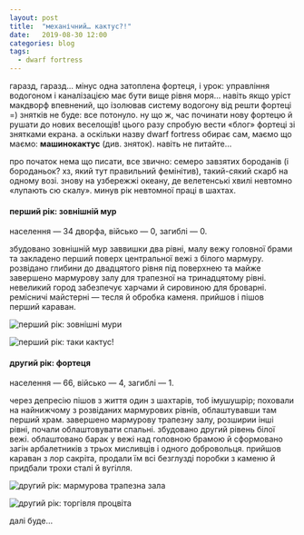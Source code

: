```yaml
---
layout: post
title:  "механічний… кактус?!"
date:   2019-08-30 12:00
categories: blog
tags: 
  - dwarf fortress
---
```


гаразд, гаразд… мінус одна затоплена фортеця, і урок: управління водогоном і каналізацією має бути вище рівня моря… навіть якщо уріст макдворф впевнений, що ізолював систему водогону від решти фортеці =) знятків не буде: все потонуло. ну що ж, час починати нову фортецю й рушати до нових веселощів! цього разу спробую вести «блог» фортеці зі знятками екрана. а оскільки назву dwarf fortress обирає сам, маємо що маємо: **машинокактус** (див. зняток). навіть не питайте…

про початок нема що писати, все звично: семеро завзятих бороданів (і бороданьок? хз, який тут правильний фемінітив), такий-сякий скарб на одному возі. знову на узбережжі океану, де велетенські хвилі невтомно «лупають сю скалу». минув рік невтомної праці в шахтах.

#### перший рік: зовнішній мур

населення — 34 дворфа, військо — 0, загиблі — 0.

збудовано зовнішній мур заввишки два рівні, малу вежу головної брами та закладено перший поверх центральної вежі з білого мармуру. розвідано глибини до двадцятого рівня під поверхнею та майже завершено мармурову залу для трапезної на тринадцятому рівні. невеликий город забезпечує харчами й сировиною для броварні. ремісничі майстерні — тесля й обробка каменя. прийшов і пішов перший караван.

![перший рік: зовнішні мури](/assets/images/2019/2019-08-30-machinecactus-01.jpg)

![перший рік: таки кактус!](/assets/images/2019/2019-08-30-machinecactus-02.jpg)

#### другий рік: фортеця

населення — 66, військо — 4, загиблі — 1.

через депресію пішов з життя один з шахтарів, тоб імушушрір; поховали на найнижчому з розвіданих мармурових рівнів, облаштувавши там перший храм. завершено мармурову трапезну залу, розширии інші рівні, почали облаштовувати спальні. збудовано другий рівень білої вежі. облаштовано барак у вежі над головною брамою й сформовано загін арбалетників з трьох мисливців і одного добровольця. прийшов караван з лор сакріта, продали їм всі безглузді поробки з каменю й придбали трохи сталі й вугілля.

![другий рік: мармурова трапезна зала](/assets/images/2019/2019-08-30-machinecactus-03.jpg)

![другий рік: торгівля процвіта](/assets/images/2019/2019-08-30-machinecactus-04.jpg)

далі буде…